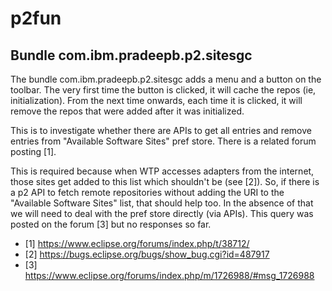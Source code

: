 # p2fun
## Bundle com.ibm.pradeepb.p2.sitesgc
The bundle com.ibm.pradeepb.p2.sitesgc adds a menu and a button on the toolbar. The very first time the button is clicked, it will cache the repos (ie, initialization). From the next time onwards, each time it is clicked, it will remove the repos that were added after it was initialized.

This is to investigate whether there are APIs to get all entries and remove entries from "Available Software Sites" pref store. There is a related forum posting [1].

This is required because when WTP accesses adapters from the internet, those sites get added to this list which shouldn't be (see [2]). So, if there is a p2 API to fetch remote repositories without adding the URI to the "Available Software Sites" list, that should help too. In the absence of that we will need to deal with the pref store directly (via APIs). This query was posted on the forum [3] but no responses so far.

* [1] https://www.eclipse.org/forums/index.php/t/38712/
* [2] https://bugs.eclipse.org/bugs/show_bug.cgi?id=487917
* [3] https://www.eclipse.org/forums/index.php/m/1726988/#msg_1726988



